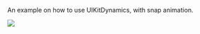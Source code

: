 An example on how to use UIKitDynamics, with snap animation. 

![](https://media.giphy.com/media/NuJRj8uu1U2k0WIE2y/giphy.gif)
